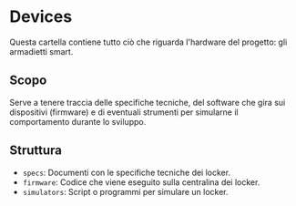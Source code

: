 # Devices

Questa cartella contiene tutto ciò che riguarda l'hardware del progetto: gli armadietti smart.

## Scopo

Serve a tenere traccia delle specifiche tecniche, del software che gira sui dispositivi (firmware) e di eventuali strumenti per simularne il comportamento durante lo sviluppo.

## Struttura

*   `specs`: Documenti con le specifiche tecniche dei locker.
*   `firmware`: Codice che viene eseguito sulla centralina dei locker.
*   `simulators`: Script o programmi per simulare un locker.
